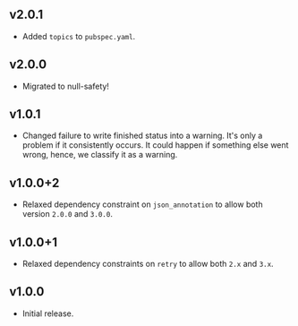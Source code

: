 ## v2.0.1
 * Added `topics` to `pubspec.yaml`.

## v2.0.0
 * Migrated to null-safety!

## v1.0.1
 * Changed failure to write finished status into a warning. It's only a problem
   if it consistently occurs. It could happen if something else went wrong,
   hence, we classify it as a warning.

## v1.0.0+2
 * Relaxed dependency constraint on `json_annotation` to allow both version
   `2.0.0` and `3.0.0`.

## v1.0.0+1
 * Relaxed dependency constraints on `retry` to allow both `2.x` and `3.x`.

## v1.0.0
 * Initial release.
